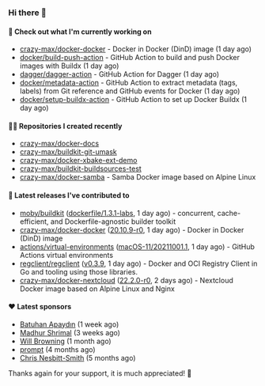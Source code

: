 ### Hi there 👋

#### 👷 Check out what I'm currently working on

- [crazy-max/docker-docker](https://github.com/crazy-max/docker-docker) - Docker in Docker (DinD) image (1 day ago)
- [docker/build-push-action](https://github.com/docker/build-push-action) - GitHub Action to build and push Docker images with Buildx (1 day ago)
- [dagger/dagger-action](https://github.com/dagger/dagger-action) - GitHub Action for Dagger (1 day ago)
- [docker/metadata-action](https://github.com/docker/metadata-action) - GitHub Action to extract metadata (tags, labels) from Git reference and GitHub events for Docker (1 day ago)
- [docker/setup-buildx-action](https://github.com/docker/setup-buildx-action) - GitHub Action to set up Docker Buildx (1 day ago)

#### 👨‍💻 Repositories I created recently

- [crazy-max/docker-docs](https://github.com/crazy-max/docker-docs)
- [crazy-max/buildkit-git-umask](https://github.com/crazy-max/buildkit-git-umask)
- [crazy-max/docker-xbake-ext-demo](https://github.com/crazy-max/docker-xbake-ext-demo)
- [crazy-max/buildkit-buildsources-test](https://github.com/crazy-max/buildkit-buildsources-test)
- [crazy-max/docker-samba](https://github.com/crazy-max/docker-samba) - Samba Docker image based on Alpine Linux

#### 🚀 Latest releases I've contributed to

- [moby/buildkit](https://github.com/moby/buildkit) ([dockerfile/1.3.1-labs](https://github.com/moby/buildkit/releases/tag/dockerfile%2F1.3.1-labs), 1 day ago) - concurrent, cache-efficient, and Dockerfile-agnostic builder toolkit
- [crazy-max/docker-docker](https://github.com/crazy-max/docker-docker) ([20.10.9-r0](https://github.com/crazy-max/docker-docker/releases/tag/20.10.9-r0), 1 day ago) - Docker in Docker (DinD) image
- [actions/virtual-environments](https://github.com/actions/virtual-environments) ([macOS-11/20211001.1](https://github.com/actions/virtual-environments/releases/tag/macOS-11%2F20211001.1), 1 day ago) - GitHub Actions virtual environments
- [regclient/regclient](https://github.com/regclient/regclient) ([v0.3.9](https://github.com/regclient/regclient/releases/tag/v0.3.9), 1 day ago) - Docker and OCI Registry Client in Go and tooling using those libraries.
- [crazy-max/docker-nextcloud](https://github.com/crazy-max/docker-nextcloud) ([22.2.0-r0](https://github.com/crazy-max/docker-nextcloud/releases/tag/22.2.0-r0), 2 days ago) - Nextcloud Docker image based on Alpine Linux and Nginx

#### ❤️ Latest sponsors
- [Batuhan Apaydın](https://github.com/developer-guy) (1 week ago)
- [Madhur Shrimal](https://github.com/shrimalmadhur) (3 weeks ago)
- [Will Browning](https://github.com/willbrowningme) (1 month ago)
- [prompt](https://github.com/pr-mpt) (4 months ago)
- [Chris Nesbitt-Smith](https://github.com/chrisns) (5 months ago)

Thanks again for your support, it is much appreciated! 🙏
